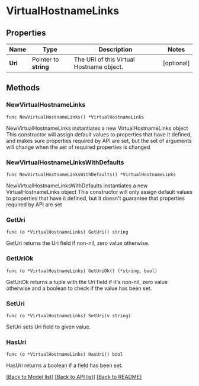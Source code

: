 # VirtualHostnameLinks

## Properties

Name | Type | Description | Notes
------------ | ------------- | ------------- | -------------
**Uri** | Pointer to **string** | The URI of this Virtual Hostname object. | [optional] 

## Methods

### NewVirtualHostnameLinks

`func NewVirtualHostnameLinks() *VirtualHostnameLinks`

NewVirtualHostnameLinks instantiates a new VirtualHostnameLinks object
This constructor will assign default values to properties that have it defined,
and makes sure properties required by API are set, but the set of arguments
will change when the set of required properties is changed

### NewVirtualHostnameLinksWithDefaults

`func NewVirtualHostnameLinksWithDefaults() *VirtualHostnameLinks`

NewVirtualHostnameLinksWithDefaults instantiates a new VirtualHostnameLinks object
This constructor will only assign default values to properties that have it defined,
but it doesn't guarantee that properties required by API are set

### GetUri

`func (o *VirtualHostnameLinks) GetUri() string`

GetUri returns the Uri field if non-nil, zero value otherwise.

### GetUriOk

`func (o *VirtualHostnameLinks) GetUriOk() (*string, bool)`

GetUriOk returns a tuple with the Uri field if it's non-nil, zero value otherwise
and a boolean to check if the value has been set.

### SetUri

`func (o *VirtualHostnameLinks) SetUri(v string)`

SetUri sets Uri field to given value.

### HasUri

`func (o *VirtualHostnameLinks) HasUri() bool`

HasUri returns a boolean if a field has been set.


[[Back to Model list]](../README.md#documentation-for-models) [[Back to API list]](../README.md#documentation-for-api-endpoints) [[Back to README]](../README.md)



